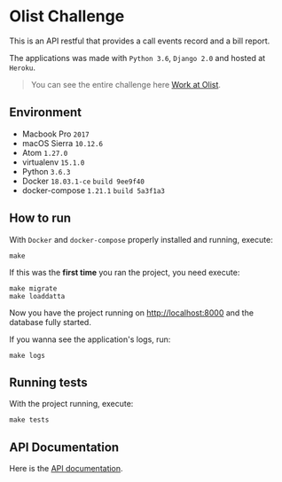 # Olist Challenge

This is an API restful that provides a call events record and a bill report.

The applications was made with `Python 3.6`, `Django 2.0` and hosted at `Heroku`.

> You can see the entire challenge here [Work at Olist](https://github.com/olist/work-at-olist).


## Environment

- Macbook Pro `2017`
- macOS Sierra `10.12.6`
- Atom `1.27.0`
- virtualenv `15.1.0`
- Python `3.6.3`
- Docker `18.03.1-ce` `build 9ee9f40`
- docker-compose `1.21.1` `build 5a3f1a3`


## How to run

With `Docker` and `docker-compose` properly installed and running, execute:

```
make
```

If this was the **first time** you ran the project, you need execute:

```
make migrate
make loaddatta
```

Now you have the project running on [http://localhost:8000](http://localhost:8000) and the database fully started.

If you wanna see the application's logs, run:

```
make logs
```

## Running tests

With the project running, execute:

```
make tests
```

## API Documentation

Here is the [API documentation](https://guimunarolo.github.io/work-at-olist/).
